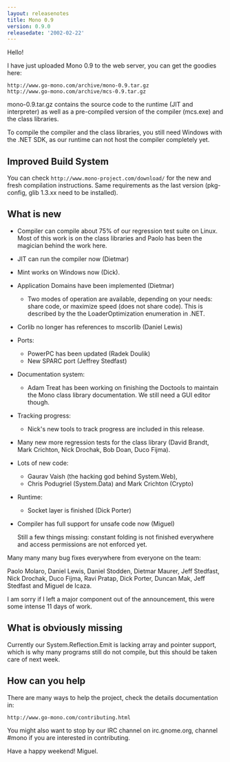 ```yaml
---
layout: releasenotes
title: Mono 0.9
version: 0.9.0
releasedate: '2002-02-22'
---
```


Hello!

I have just uploaded Mono 0.9 to the web server, you can get
the goodies here:

    http://www.go-mono.com/archive/mono-0.9.tar.gz
    http://www.go-mono.com/archive/mcs-0.9.tar.gz

mono-0.9.tar.gz contains the source code to the runtime (JIT
and interpreter) as well as a pre-compiled version of the
compiler (mcs.exe) and the class libraries.

To compile the compiler and the class libraries, you still
need Windows with the .NET SDK, as our runtime can not host
the compiler completely yet.

## Improved Build System

You can check `http://www.mono-project.com/download/` for the
new and fresh compilation instructions.  Same requirements as
the last version (pkg-config, glib 1.3.xx need to be
installed).

## What is new

* Compiler can compile about 75% of our regression test suite
on Linux.  Most of this work is on the class libraries and
Paolo has been the magician behind the work here.

* JIT can run the compiler now (Dietmar)

* Mint works on Windows now (Dick).

* Application Domains have been implemented (Dietmar)

    * Two modes of operation are available, depending on
        your needs: share code, or maximize speed (does not
        share code).  This is described by the the
        LoaderOptimization enumeration in .NET.

* Corlib no longer has references to mscorlib (Daniel Lewis)

* Ports:
    * PowerPC has been updated (Radek Doulik)
    * New SPARC port (Jeffrey Stedfast)

* Documentation system:
    * Adam Treat has been working on finishing the Doctools
    to maintain the Mono class library documentation.  We
    still need a GUI editor though.

* Tracking progress:
    * Nick's new tools to track progress are included in
    this release.

* Many new more regression tests for the class library
    (David Brandt, Mark Crichton, Nick Drochak, Bob Doan,
        Duco Fijma).

* Lots of new code:
    * Gaurav Vaish (the hacking god behind System.Web),
    * Chris Podugriel (System.Data) and Mark Crichton (Crypto)

* Runtime:
    * Socket layer is finished (Dick Porter)

* Compiler has full support for unsafe code now (Miguel)

    Still a few things missing: constant folding is not
    finished everywhere and access permissions are not
    enforced yet.

Many many many bug fixes everywhere from everyone on the team:

Paolo Molaro, Daniel Lewis, Daniel Stodden, Dietmar
Maurer, Jeff Stedfast, Nick Drochak, Duco Fijma, Ravi Pratap,
Dick Porter, Duncan Mak, Jeff Stedfast and Miguel de Icaza.

I am sorry if I left a major component out of the
announcement, this were some intense 11 days of work.

## What is obviously missing

Currently our System.Reflection.Emit is lacking array and
pointer support, which is why many programs still do not
compile, but this should be taken care of next week.

## How can you help

There are many ways to help the project, check the details
documentation in:

    http://www.go-mono.com/contributing.html

You might also want to stop by our IRC channel on
irc.gnome.org, channel #mono if you are interested in
contributing.

Have a happy weekend!
Miguel.